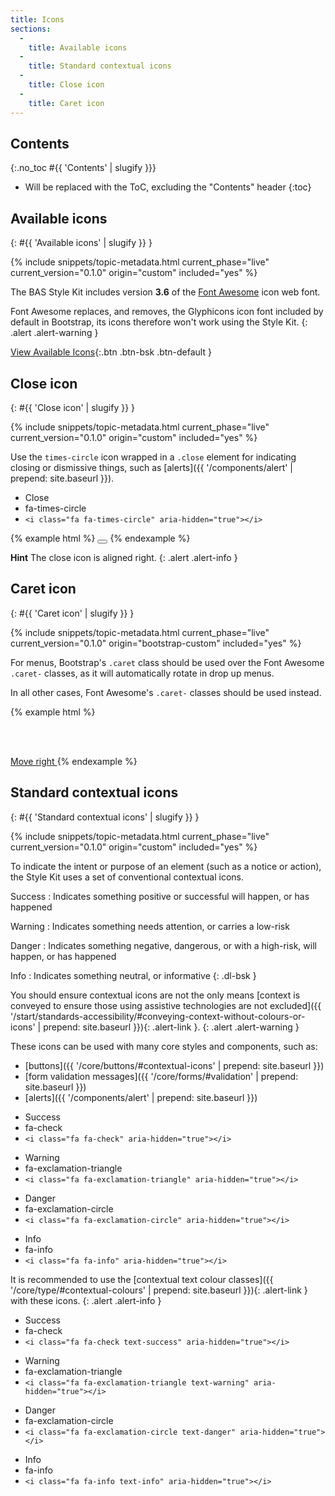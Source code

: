 ```yaml
---
title: Icons
sections:
  -
    title: Available icons
  -
    title: Standard contextual icons
  -
    title: Close icon
  -
    title: Caret icon
---
```


## Contents
{:.no_toc #{{ 'Contents' | slugify }}}

* Will be replaced with the ToC, excluding the "Contents" header
{:toc}

## Available icons
{: #{{ 'Available icons' | slugify }} }

{% include snippets/topic-metadata.html current_phase="live" current_version="0.1.0" origin="custom" included="yes" %}

The BAS Style Kit includes version **3.6** of the [Font Awesome](http://fontawesome.io) icon web font.

Font Awesome replaces, and removes, the Glyphicons icon font included by default in Bootstrap, its icons therefore
won't work using the Style Kit.
{: .alert .alert-warning }

[View Available Icons](http://fontawesome.io/icons/){:.btn .btn-bsk .btn-default }

## Close icon
{: #{{ 'Close icon' | slugify }} }

{% include snippets/topic-metadata.html current_phase="live" current_version="0.1.0" origin="custom" included="yes" %}

Use the `times-circle` icon wrapped in a `.close` element for indicating closing or dismissive things, such as
[alerts]({{ '/components/alert' | prepend: site.baseurl }}).

<div class="bsk-docs-icons-wrapper">
  <div class="row">
    <div class="col-md-3">
      <div class="bsk-docs-icon"><i class="fa fa-4x fa-fw fa-times-circle" aria-hidden="true"></i></div>
      <ul class="list-unstyled text-center bsk-docs-icons-details">
        <li>Close</li>
        <li class="bsk-docs-icon-reference">fa-times-circle</li>
        <li><code>&lt;i class="fa fa-times-circle" aria-hidden="true"&gt;&lt;/i&gt;</code></li>
      </ul>
    </div>
  </div>
</div>

{% example html %}
<button type="button" class="close" aria-label="Close"><i class="fa fa-times-circle" aria-hidden="true"></i></button>
{% endexample %}

**Hint** The close icon is aligned right.
{: .alert .alert-info }

## Caret icon
{: #{{ 'Caret icon' | slugify }} }

{% include snippets/topic-metadata.html current_phase="live" current_version="0.1.0" origin="bootstrap-custom" included="yes" %}

For menus, Bootstrap's `.caret` class should be used over the Font Awesome `.caret-` classes, as it will automatically
rotate in drop up menus.

In all other cases, Font Awesome's `.caret-` classes should be used instead.

{% example html %}
<span class="caret"></span>

<br /><br />

<a href="#">Move right <i class="fa fa-caret-right" aria-hidden="true"></i></a>
{% endexample %}

## Standard contextual icons
{: #{{ 'Standard contextual icons' | slugify }} }

{% include snippets/topic-metadata.html current_phase="live" current_version="0.1.0" origin="custom" included="yes" %}

To indicate the intent or purpose of an element (such as a notice or action), the Style Kit uses a set of conventional
contextual icons.

Success
: Indicates something positive or successful will happen, or has happened

Warning
: Indicates something needs attention, or carries a low-risk

Danger
: Indicates something negative, dangerous, or with a high-risk, will happen, or has happened

Info
: Indicates something neutral, or informative
{: .dl-bsk }

You should ensure contextual icons are not the only means
 [context is conveyed to ensure those using assistive technologies are not excluded]({{ '/start/standards-accessibility/#conveying-context-without-colours-or-icons' | prepend: site.baseurl }}){: .alert-link }.
{: .alert .alert-warning }

These icons can be used with many core styles and components, such as:

* [buttons]({{ '/core/buttons/#contextual-icons' | prepend: site.baseurl }})
* [form validation messages]({{ '/core/forms/#validation' | prepend: site.baseurl }})
* [alerts]({{ '/components/alert' | prepend: site.baseurl }})

<div class="bsk-docs-icons-wrapper">
  <div class="row">
    <div class="col-md-3">
      <div class="bsk-docs-icon"><i class="fa fa-4x fa-fw fa-check" aria-hidden="true"></i></div>
      <ul class="list-unstyled text-center bsk-docs-icons-details">
        <li>Success</li>
        <li class="bsk-docs-icon-reference">fa-check</li>
        <li><code>&lt;i class="fa fa-check" aria-hidden="true"&gt;&lt;/i&gt;</code></li>
      </ul>
    </div>
    <div class="col-md-3">
      <div class="bsk-docs-icon"><i class="fa fa-4x fa-fw fa-exclamation-triangle" aria-hidden="true"></i></div>
      <ul class="list-unstyled text-center bsk-docs-icons-details">
        <li>Warning</li>
        <li class="bsk-docs-icon-reference">fa-exclamation-triangle</li>
        <li><code>&lt;i class="fa fa-exclamation-triangle" aria-hidden="true"&gt;&lt;/i&gt;</code></li>
      </ul>
    </div>
    <div class="col-md-3">
      <div class="bsk-docs-icon"><i class="fa fa-4x fa-fw fa-exclamation-circle" aria-hidden="true"></i></div>
      <ul class="list-unstyled text-center bsk-docs-icons-details">
        <li>Danger</li>
        <li class="bsk-docs-icon-reference">fa-exclamation-circle</li>
        <li><code>&lt;i class="fa fa-exclamation-circle" aria-hidden="true"&gt;&lt;/i&gt;</code></li>
      </ul>
    </div>
    <div class="col-md-3">
      <div class="bsk-docs-icon"><i class="fa fa-4x fa-fw fa-info" aria-hidden="true"></i></div>
      <ul class="list-unstyled text-center bsk-docs-icons-details">
        <li>Info</li>
        <li class="bsk-docs-icon-reference">fa-info</li>
        <li><code>&lt;i class="fa fa-info" aria-hidden="true"&gt;&lt;/i&gt;</code></li>
      </ul>
    </div>
  </div>
</div>

It is recommended to use the
[contextual text colour classes]({{ '/core/type/#contextual-colours' | prepend: site.baseurl }}){: .alert-link } with
these icons.
{: .alert .alert-info }

<div class="bsk-docs-icons-wrapper">
  <div class="row">
    <div class="col-md-3">
      <div class="bsk-docs-icon"><i class="fa fa-4x fa-fw fa-check text-success"
      aria-hidden="true"></i></div>
      <ul class="list-unstyled text-center bsk-docs-icons-details">
        <li>Success</li>
        <li class="bsk-docs-icon-reference">fa-check</li>
        <li><code>&lt;i class="fa fa-check text-success" aria-hidden="true"&gt;&lt;/i&gt;</code></li>
      </ul>
    </div>
    <div class="col-md-3">
      <div class="bsk-docs-icon"><i class="fa fa-4x fa-fw fa-exclamation-triangle text-warning"
      aria-hidden="true"></i></div>
      <ul class="list-unstyled text-center bsk-docs-icons-details">
        <li>Warning</li>
        <li class="bsk-docs-icon-reference">fa-exclamation-triangle</li>
        <li><code>&lt;i class="fa fa-exclamation-triangle text-warning" aria-hidden="true"&gt;&lt;/i&gt;</code></li>
      </ul>
    </div>
    <div class="col-md-3">
      <div class="bsk-docs-icon"><i class="fa fa-4x fa-fw fa-exclamation-circle text-danger"
      aria-hidden="true"></i></div>
      <ul class="list-unstyled text-center bsk-docs-icons-details">
        <li>Danger</li>
        <li class="bsk-docs-icon-reference">fa-exclamation-circle</li>
        <li><code>&lt;i class="fa fa-exclamation-circle text-danger" aria-hidden="true"&gt;&lt;/i&gt;</code></li>
      </ul>
    </div>
    <div class="col-md-3">
      <div class="bsk-docs-icon"><i class="fa fa-4x fa-fw fa-info text-info"
      aria-hidden="true"></i></div>
      <ul class="list-unstyled text-center bsk-docs-icons-details">
        <li>Info</li>
        <li class="bsk-docs-icon-reference">fa-info</li>
        <li><code>&lt;i class="fa fa-info text-info" aria-hidden="true"&gt;&lt;/i&gt;</code></li>
      </ul>
    </div>
  </div>
</div>
